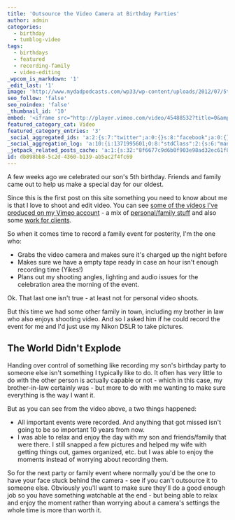 ```yaml
---
title: 'Outsource the Video Camera at Birthday Parties'
author: admin
categories:
  - birthday
  - tumblog-video
tags:
  - birthdays
  - featured
  - recording-family
  - video-editing
_wpcom_is_markdown: '1'
_edit_last: '1'
image: 'http://www.mydadpodcasts.com/wp33/wp-content/uploads/2012/07/5th-Birthday-Party-Fun-300x191.jpg'
seo_follow: 'false'
seo_noindex: 'false'
_thumbnail_id: '10'
embed: '<iframe src="http://player.vimeo.com/video/45488532?title=0&amp;byline=0&amp;portrait=0&amp;color=ff9933" width="760" height="428" frameborder="0" webkitAllowFullScreen mozallowfullscreen allowFullScreen></iframe>'
featured_category_cat: Video
featured_category_entries: '3'
_social_aggregated_ids: 'a:2:{s:7:"twitter";a:0:{}s:8:"facebook";a:0:{}}'
_social_aggregation_log: 'a:10:{i:1371995601;O:8:"stdClass":2:{s:6:"manual";b:0;s:5:"items";a:0:{}}i:1372016234;O:8:"stdClass":2:{s:6:"manual";b:0;s:5:"items";a:0:{}}i:1372032943;O:8:"stdClass":2:{s:6:"manual";b:0;s:5:"items";a:0:{}}i:1372042803;O:8:"stdClass":2:{s:6:"manual";b:0;s:5:"items";a:0:{}}i:1372153493;O:8:"stdClass":2:{s:6:"manual";b:0;s:5:"items";a:0:{}}i:1372308342;O:8:"stdClass":2:{s:6:"manual";b:0;s:5:"items";a:0:{}}i:1372569949;O:8:"stdClass":2:{s:6:"manual";b:0;s:5:"items";a:0:{}}i:1372887202;O:8:"stdClass":2:{s:6:"manual";b:0;s:5:"items";a:0:{}}i:1373058361;O:8:"stdClass":2:{s:6:"manual";b:0;s:5:"items";a:0:{}}i:1373231807;O:8:"stdClass":2:{s:6:"manual";b:0;s:5:"items";a:0:{}}}'
_jetpack_related_posts_cache: 'a:1:{s:32:"8f6677c9d6b0f903e98ad32ec61f8deb";a:2:{s:7:"expires";i:1523506283;s:7:"payload";a:3:{i:0;a:1:{s:2:"id";i:247;}i:1;a:1:{s:2:"id";i:27;}i:2;a:1:{s:2:"id";i:30;}}}}'
id: db898bb8-5c2d-4360-b139-ab5ac2f4fc69
---
```

<p>A few weeks ago we celebrated our son's 5th birthday. Friends and family came out to help us make a special day for our oldest.</p>
<p>Since this is the first post on this site something you need to know about me is that I love to shoot and edit video. You can see <a href="https://vimeo.com/ichris/videos">some of the videos I've produced on my Vimeo account</a> - a mix of <a href="https://vimeo.com/album/2333">personal/family stuff</a> and also some <a href="https://vimeo.com/album/7567">work for clients</a>.</p>
<p>So when it comes time to record a family event for posterity, I'm the one who:</p>
<ul>
<li>Grabs the video camera and makes sure it's charged up the night before</li>
<li>Makes sure we have a empty tape ready in case an hour isn't enough recording time (Yikes!)</li>
<li>Plans out my shooting angles, lighting and audio issues for the celebration area the morning of the event.</li>
</ul>
<p>Ok. That last one isn't true - at least not for personal video shoots.</p>
<p>But this time we had some other family in town, including my brother in law who also enjoys shooting video. And so I asked him if he could record the event for me and I'd just use my Nikon DSLR to take pictures.</p>
<h2>The World Didn't Explode</h2>
<p>Handing over control of something like recording my son's birthday party to someone else isn't something I typically like to do. It often has very little to do with the other person is actually capable or not - which in this case, my brother-in-law certainly was - but more to do with me wanting to make sure everything is the way I want it.</p>
<p>But as you can see from the video above, a two things happened:</p>
<ul>
<li>All important events were recorded. And anything that got missed isn't going to be so important 10 years from now.</li>
<li>I was able to relax and enjoy the day with my son and friends/family that were there. I still snapped a few pictures and helped my wife with getting things out, games organized, etc. but I was able to enjoy the moments instead of worrying about recording them.</li>
</ul>
<p>So for the next party or family event where normally you'd be the one to have your face stuck behind the camera - see if you can't outsource it to someone else. Obviously you'll want to make sure they'll do a good enough job so you have something watchable at the end - but being able to relax and enjoy the moment rather than worrying about a camera's settings the whole time is more than worth it.</p>
